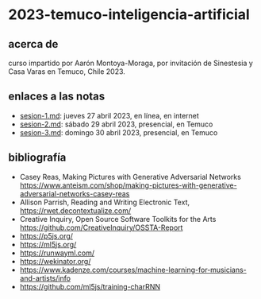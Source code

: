 # 2023-temuco-inteligencia-artificial

## acerca de

curso impartido por Aarón Montoya-Moraga, por invitación de Sinestesia y Casa Varas en Temuco, Chile 2023.

## enlaces a las notas

- [sesion-1.md](./sesion-1.md): jueves 27 abril 2023, en línea, en internet
- [sesion-2.md](./sesion-2.md): sábado 29 abril 2023, presencial, en Temuco
- [sesion-3.md](./sesion-3.md): domingo 30 abril 2023, presencial, en Temuco

## bibliografía

- Casey Reas, Making Pictures with Generative Adversarial Networks https://www.anteism.com/shop/making-pictures-with-generative-adversarial-networks-casey-reas
- Allison Parrish, Reading and Writing Electronic Text, https://rwet.decontextualize.com/
- Creative Inquiry, Open Source Software Toolkits for the Arts https://github.com/CreativeInquiry/OSSTA-Report
- https://p5js.org/
- https://ml5js.org/
- https://runwayml.com/
- https://wekinator.org/
- https://www.kadenze.com/courses/machine-learning-for-musicians-and-artists/info
- https://github.com/ml5js/training-charRNN
